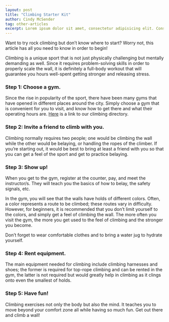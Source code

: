 ```yaml
---
layout: post
title: "Climbing Starter Kit"
author: Cindy McSender
tag: other-articles
excerpt: Lorem ipsum dolor sit amet, consectetur adipisicing elit. Consequatur consequuntur quasi vitae in nisi quibusdam recusandae eaque inventore, ea sunt, adipisci necessitatibus beatae voluptas. Impedit accusantium nisi iure nemo inventore.
---
```


Want to try rock climbing but don’t know where to start? Worry not, this article has all you need to know in order to begin!

Climbing is a unique sport that is not just physically challenging but mentally demanding as well. Since it requires problem-solving skills in order to properly scale the wall, it is definitely a full-body workout that will guarantee you hours well-spent getting stronger and releasing stress.

### Step 1: Choose a gym.
 
Since the rise in popularity of the sport, there have been many gyms that have opened in different places around the city. Simply choose a gym that is convenient for you to visit, and know how to get there and what their operating hours are. [Here](/directory) is a link to our climbing directory.

### Step 2: Invite a friend to climb with you.

Climbing normally requires two people; one would be climbing the wall while the other would be belaying, or handling the ropes of the climber. If you’re starting out, it would be best to bring at least a friend with you so that you can get a feel of the sport and get to practice belaying.

### Step 3: Show up!

When you get to the gym, register at the counter, pay, and meet the instructor/s. They will teach you the basics of how to belay, the safety signals, etc.

In the gym, you will see that the walls have holds of different colors. Often, a color represents a route to be climbed; these routes vary in difficulty. However, for beginners, it is recommended that you don’t limit yourself to the colors, and simply get a feel of climbing the wall. The more often you visit the gym, the more you get used to the feel of climbing and the stronger you become.

Don’t forget to wear comfortable clothes and to bring a water jug to hydrate yourself.

### Step 4: Rent equipment.

The main equipment needed for climbing include climbing harnesses and shoes; the former is required for top-rope climbing and can be rented in the gym, the latter is not required but would greatly help in climbing as it clings onto even the smallest of holds.

### Step 5: Have fun!

Climbing exercises not only the body but also the mind. It teaches you to move beyond your comfort zone all while having so much fun. Get out there and climb a wall!


